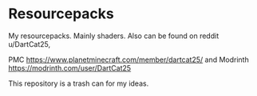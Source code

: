 # Resourcepacks
My resourcepacks. Mainly shaders.
Also can be found on reddit u/DartCat25,

PMC https://www.planetminecraft.com/member/dartcat25/
and Modrinth https://modrinth.com/user/DartCat25

This repository is a trash can for my ideas.
